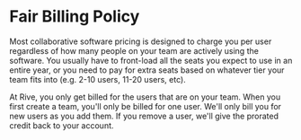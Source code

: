 # Fair Billing Policy

Most collaborative software pricing is designed to charge you per user regardless of how many people on your team are actively using the software. You usually have to front-load all the seats you expect to use in an entire year, or you need to pay for extra seats based on whatever tier your team fits into \(e.g. 2-10 users, 11-20 users, etc\).

At Rive, you only get billed for the users that are on your team. When you first create a team, you'll only be billed for one user. We'll only bill you for new users as you add them. If you remove a user, we'll give the prorated credit back to your account.

